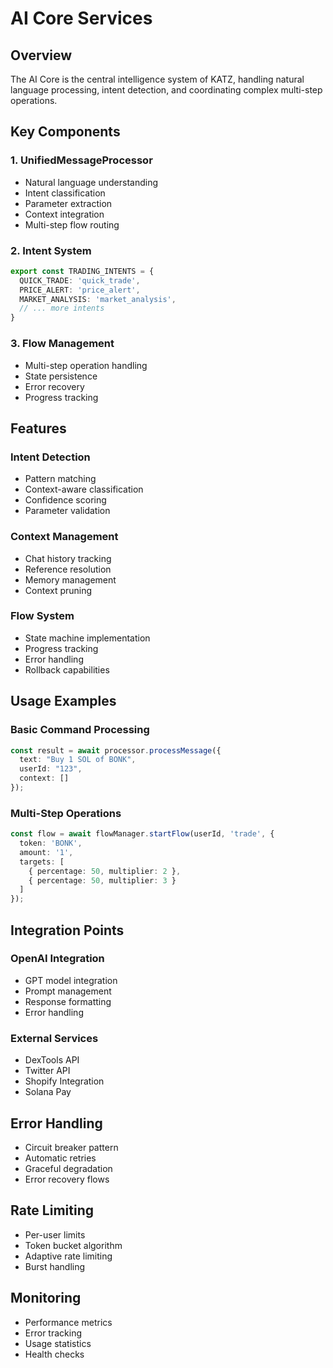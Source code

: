 # AI Core Services

## Overview

The AI Core is the central intelligence system of KATZ, handling natural language processing, intent detection, and coordinating complex multi-step operations.

## Key Components

### 1. UnifiedMessageProcessor
- Natural language understanding
- Intent classification
- Parameter extraction
- Context integration
- Multi-step flow routing

### 2. Intent System
```typescript
export const TRADING_INTENTS = {
  QUICK_TRADE: 'quick_trade',
  PRICE_ALERT: 'price_alert',
  MARKET_ANALYSIS: 'market_analysis',
  // ... more intents
}
```

### 3. Flow Management
- Multi-step operation handling
- State persistence
- Error recovery
- Progress tracking

## Features

### Intent Detection
- Pattern matching
- Context-aware classification
- Confidence scoring
- Parameter validation

### Context Management
- Chat history tracking
- Reference resolution
- Memory management
- Context pruning

### Flow System
- State machine implementation
- Progress tracking
- Error handling
- Rollback capabilities

## Usage Examples

### Basic Command Processing
```typescript
const result = await processor.processMessage({
  text: "Buy 1 SOL of BONK",
  userId: "123",
  context: []
});
```

### Multi-Step Operations
```typescript
const flow = await flowManager.startFlow(userId, 'trade', {
  token: 'BONK',
  amount: '1',
  targets: [
    { percentage: 50, multiplier: 2 },
    { percentage: 50, multiplier: 3 }
  ]
});
```

## Integration Points

### OpenAI Integration
- GPT model integration
- Prompt management
- Response formatting
- Error handling

### External Services
- DexTools API
- Twitter API
- Shopify Integration
- Solana Pay

## Error Handling

- Circuit breaker pattern
- Automatic retries
- Graceful degradation
- Error recovery flows

## Rate Limiting

- Per-user limits
- Token bucket algorithm
- Adaptive rate limiting
- Burst handling

## Monitoring

- Performance metrics
- Error tracking
- Usage statistics
- Health checks
